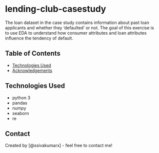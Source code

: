 # lending-club-casestudy
The loan dataset in the case study contains information about past loan applicants and whether they ‘defaulted’ or not. The goal of this exercise is to use EDA to understand how consumer attributes and loan attributes influence the tendency of default.


## Table of Contents

* [Technologies Used](#technologies-used)
* [Acknowledgements](#acknowledgements)

<!-- You can include any other section that is pertinent to your problem -->



## Technologies Used
- python 3
- pandas
- numpy
- seaborn
- re


## Contact
Created by [@ssivakumarx] - feel free to contact me!

